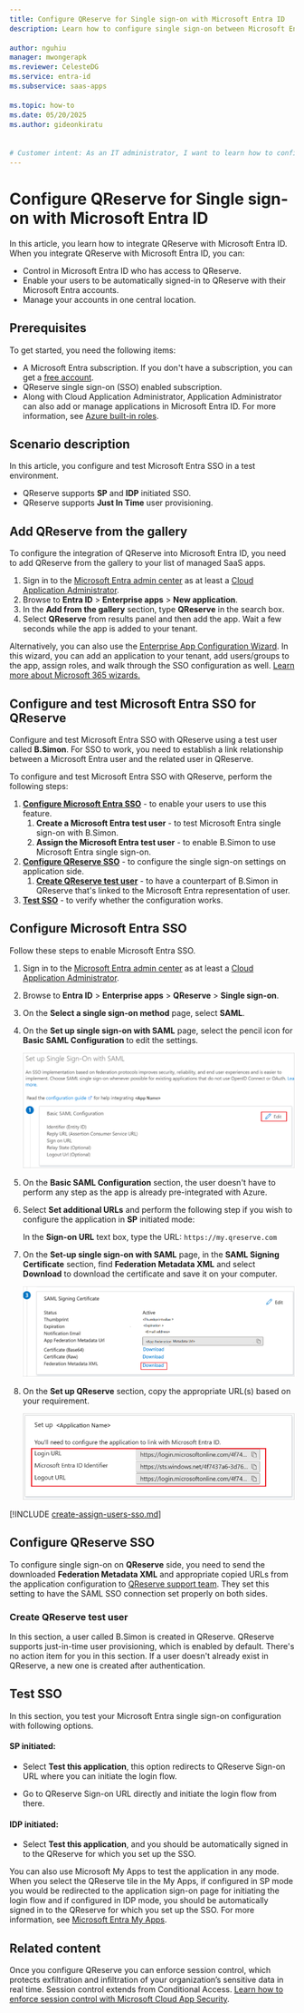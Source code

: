 ```yaml
---
title: Configure QReserve for Single sign-on with Microsoft Entra ID
description: Learn how to configure single sign-on between Microsoft Entra ID and QReserve.

author: nguhiu
manager: mwongerapk
ms.reviewer: CelesteDG
ms.service: entra-id
ms.subservice: saas-apps

ms.topic: how-to
ms.date: 05/20/2025
ms.author: gideonkiratu


# Customer intent: As an IT administrator, I want to learn how to configure single sign-on between Microsoft Entra ID and QReserve so that I can control who has access to QReserve, enable automatic sign-in with Microsoft Entra accounts, and manage my accounts in one central location.
---
```


# Configure QReserve for Single sign-on with Microsoft Entra ID

In this article,  you learn how to integrate QReserve with Microsoft Entra ID. When you integrate QReserve with Microsoft Entra ID, you can:

* Control in Microsoft Entra ID who has access to QReserve.
* Enable your users to be automatically signed-in to QReserve with their Microsoft Entra accounts.
* Manage your accounts in one central location.

## Prerequisites

To get started, you need the following items:

* A Microsoft Entra subscription. If you don't have a subscription, you can get a [free account](https://azure.microsoft.com/free/).
* QReserve single sign-on (SSO) enabled subscription.
* Along with Cloud Application Administrator, Application Administrator can also add or manage applications in Microsoft Entra ID.
For more information, see [Azure built-in roles](~/identity/role-based-access-control/permissions-reference.md).

## Scenario description

In this article,  you configure and test Microsoft Entra SSO in a test environment.

* QReserve supports **SP** and **IDP** initiated SSO.
* QReserve supports **Just In Time** user provisioning.

## Add QReserve from the gallery

To configure the integration of QReserve into Microsoft Entra ID, you need to add QReserve from the gallery to your list of managed SaaS apps.

1. Sign in to the [Microsoft Entra admin center](https://entra.microsoft.com) as at least a [Cloud Application Administrator](~/identity/role-based-access-control/permissions-reference.md#cloud-application-administrator).
1. Browse to **Entra ID** > **Enterprise apps** > **New application**.
1. In the **Add from the gallery** section, type **QReserve** in the search box.
1. Select **QReserve** from results panel and then add the app. Wait a few seconds while the app is added to your tenant.

 Alternatively, you can also use the [Enterprise App Configuration Wizard](https://portal.office.com/AdminPortal/home?Q=Docs#/azureadappintegration). In this wizard, you can add an application to your tenant, add users/groups to the app, assign roles, and walk through the SSO configuration as well. [Learn more about Microsoft 365 wizards.](/microsoft-365/admin/misc/azure-ad-setup-guides)

<a name='configure-and-test-azure-ad-sso-for-qreserve'></a>

## Configure and test Microsoft Entra SSO for QReserve

Configure and test Microsoft Entra SSO with QReserve using a test user called **B.Simon**. For SSO to work, you need to establish a link relationship between a Microsoft Entra user and the related user in QReserve.

To configure and test Microsoft Entra SSO with QReserve, perform the following steps:

1. **[Configure Microsoft Entra SSO](#configure-azure-ad-sso)** - to enable your users to use this feature.
    1. **Create a Microsoft Entra test user** - to test Microsoft Entra single sign-on with B.Simon.
    1. **Assign the Microsoft Entra test user** - to enable B.Simon to use Microsoft Entra single sign-on.
1. **[Configure QReserve SSO](#configure-qreserve-sso)** - to configure the single sign-on settings on application side.
    1. **[Create QReserve test user](#create-qreserve-test-user)** - to have a counterpart of B.Simon in QReserve that's linked to the Microsoft Entra representation of user.
1. **[Test SSO](#test-sso)** - to verify whether the configuration works.

<a name='configure-azure-ad-sso'></a>

## Configure Microsoft Entra SSO

Follow these steps to enable Microsoft Entra SSO.

1. Sign in to the [Microsoft Entra admin center](https://entra.microsoft.com) as at least a [Cloud Application Administrator](~/identity/role-based-access-control/permissions-reference.md#cloud-application-administrator).
1. Browse to **Entra ID** > **Enterprise apps** > **QReserve** > **Single sign-on**.
1. On the **Select a single sign-on method** page, select **SAML**.
1. On the **Set up single sign-on with SAML** page, select the pencil icon for **Basic SAML Configuration** to edit the settings.

    ![Screenshot shows to edit Basic S A M L Configuration.](common/edit-urls.png "Basic Configuration")

1. On the **Basic SAML Configuration** section, the user doesn't have to perform any step as the app is already pre-integrated with Azure.

1. Select **Set additional URLs** and perform the following step if you wish to configure the application in **SP** initiated mode:

    In the **Sign-on URL** text box, type the URL:
    `https://my.qreserve.com`

1. On the **Set-up single sign-on with SAML** page, in the **SAML Signing Certificate** section,  find **Federation Metadata XML** and select **Download** to download the certificate and save it on your computer.

    ![Screenshot shows the Certificate download link.](common/metadataxml.png "Certificate")

1. On the **Set up QReserve** section, copy the appropriate URL(s) based on your requirement.

	![Screenshot shows to copy configuration appropriate U R L.](common/copy-configuration-urls.png "Metadata")  

<a name='create-an-azure-ad-test-user'></a>

[!INCLUDE [create-assign-users-sso.md](~/identity/saas-apps/includes/create-assign-users-sso.md)]

## Configure QReserve SSO

To configure single sign-on on **QReserve** side, you need to send the downloaded **Federation Metadata XML** and appropriate copied URLs from the application configuration to [QReserve support team](mailto:hello@qreserve.com). They set this setting to have the SAML SSO connection set properly on both sides.

### Create QReserve test user

In this section, a user called B.Simon is created in QReserve. QReserve supports just-in-time user provisioning, which is enabled by default. There's no action item for you in this section. If a user doesn't already exist in QReserve, a new one is created after authentication.

## Test SSO 

In this section, you test your Microsoft Entra single sign-on configuration with following options. 

#### SP initiated:

* Select **Test this application**, this option redirects to QReserve Sign-on URL where you can initiate the login flow.  

* Go to QReserve Sign-on URL directly and initiate the login flow from there.

#### IDP initiated:

* Select **Test this application**, and you should be automatically signed in to the QReserve for which you set up the SSO. 

You can also use Microsoft My Apps to test the application in any mode. When you select the QReserve tile in the My Apps, if configured in SP mode you would be redirected to the application sign-on page for initiating the login flow and if configured in IDP mode, you should be automatically signed in to the QReserve for which you set up the SSO. For more information, see [Microsoft Entra My Apps](/azure/active-directory/manage-apps/end-user-experiences#azure-ad-my-apps).

## Related content

Once you configure QReserve you can enforce session control, which protects exfiltration and infiltration of your organization’s sensitive data in real time. Session control extends from Conditional Access. [Learn how to enforce session control with Microsoft Cloud App Security](/cloud-app-security/proxy-deployment-aad).
